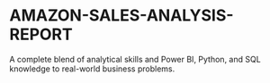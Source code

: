 # AMAZON-SALES-ANALYSIS-REPORT
A complete blend of analytical skills and Power BI, Python, and SQL knowledge to real-world business problems.
